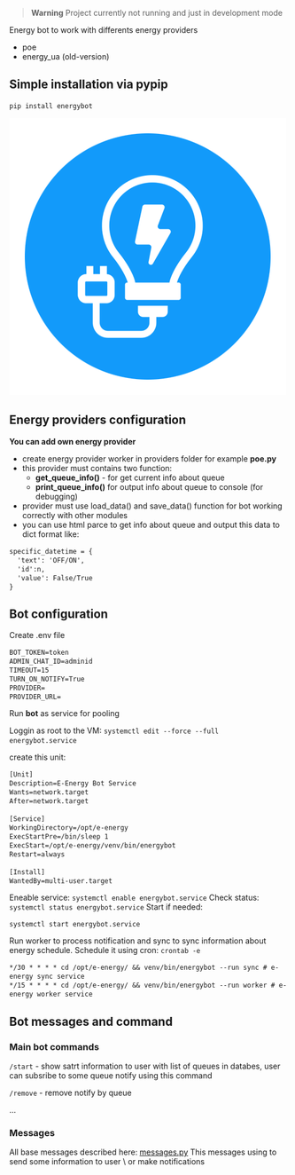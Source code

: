 > **Warning**
> Project currently not running and just in development mode


Energy bot to work with differents energy providers
- poe
- energy_ua (old-version)
## Simple installation via **pypip**

```
pip install energybot
```

![energy bot image](./energybot/img/Energy-icon-blue.png)
## Energy providers configuration

**You can add own energy provider**

- create energy provider worker in providers folder for example **poe.py**
- this provider must contains two function:
  - **get_queue_info()** - for get current info about queue
  - **print_queue_info()** for output info about queue to console (for debugging) 
- provider must use load_data() and save_data() function for bot working correctly with other modules
- you can use html parce to get info about queue and output this data to dict format like:
```
specific_datetime = {
  'text': 'OFF/ON',
  'id':n,
  'value': False/True
}
```
## Bot configuration

Create .env file
```
BOT_TOKEN=token
ADMIN_CHAT_ID=adminid
TIMEOUT=15
TURN_ON_NOTIFY=True
PROVIDER=
PROVIDER_URL=
```

Run **bot** as service for pooling

Loggin as root to the VM:
  `systemctl edit --force --full energybot.service`

create this unit:
```
[Unit]
Description=E-Energy Bot Service
Wants=network.target
After=network.target

[Service]
WorkingDirectory=/opt/e-energy
ExecStartPre=/bin/sleep 1
ExecStart=/opt/e-energy/venv/bin/energybot
Restart=always

[Install]
WantedBy=multi-user.target

```
Eneable service:
`systemctl enable energybot.service`
Check status:
`systemctl status energybot.service`
Start if needed:

```
systemctl start energybot.service
```

Run worker to process notification and sync to sync information about energy schedule. Schedule it using cron: `crontab -e`
```
*/30 * * * * cd /opt/e-energy/ && venv/bin/energybot --run sync # e-energy sync service
*/15 * * * * cd /opt/e-energy/ && venv/bin/energybot --run worker # e-energy worker service
```


## Bot messages and command


### Main bot commands
`/start` - show satrt information to user with list of queues in databes, user can subsribe to some queue notify using this command 

`/remove` - remove notify by queue

...

### Messages

All base messages described here:
[messages.py](energybot/helpers/messages.py)
This messages using to send some information to user \ or make notifications




